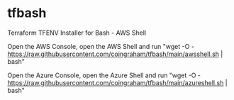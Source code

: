 # tfbash
Terraform TFENV Installer for Bash - AWS Shell

Open the AWS Console, open the AWS Shell and run "wget -O - https://raw.githubusercontent.com/coingraham/tfbash/main/awsshell.sh | bash"

Open the Azure Console, open the Azure Shell and run "wget -O - https://raw.githubusercontent.com/coingraham/tfbash/main/azureshell.sh | bash"
